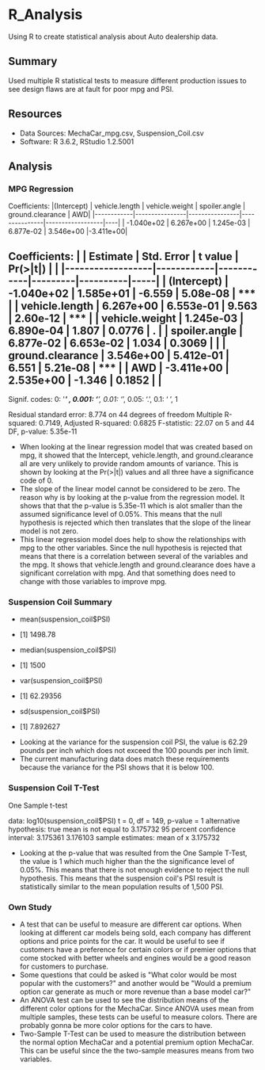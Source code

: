 # R_Analysis
Using R to create statistical analysis about Auto dealership data.

## Summary
Used multiple R statistical tests to measure different production issues to see design flaws are at fault for poor mpg and PSI.

## Resources
- Data Sources: MechaCar_mpg.csv, Suspension_Coil.csv
- Software: R 3.6.2, RStudio 1.2.5001

## Analysis
### MPG Regression

Coefficients:
|(Intercept) | vehicle.length | vehicle.weight | spoiler.angle | ground.clearance | AWD|
|------------|----------------|----------------|---------------|------------------|----|
| -1.040e+02 |   6.267e+00    |     1.245e-03  |  6.877e-02    |  3.546e+00 |-3.411e+00|

Coefficients:
|                  | Estimate   | Std. Error | t value | Pr(>|t|) |     |
|------------------|------------|------------|---------|----------|-----|
| (Intercept)      | -1.040e+02 | 1.585e+01  | -6.559  | 5.08e-08 | *** |
| vehicle.length   | 6.267e+00  | 6.553e-01  | 9.563   | 2.60e-12 | *** |
| vehicle.weight   | 1.245e-03  | 6.890e-04  | 1.807   | 0.0776   | .   |
| spoiler.angle    | 6.877e-02  | 6.653e-02  | 1.034   | 0.3069   |     |
| ground.clearance | 3.546e+00  | 5.412e-01  | 6.551   | 5.21e-08 | *** |
| AWD              | -3.411e+00 | 2.535e+00  | -1.346  | 0.1852   |     |
---
Signif. codes:  0: '***' , 0.001:  ‘**’, 0.01: ‘*’, 0.05: ‘.’, 0.1: ‘ ’, 1

Residual standard error: 8.774 on 44 degrees of freedom
Multiple R-squared:  0.7149,	Adjusted R-squared:  0.6825 
F-statistic: 22.07 on 5 and 44 DF,  p-value: 5.35e-11

- When looking at the linear regression model that was created based on mpg, it showed that the Intercept, vehicle.length, and ground.clearance all are very unlikely to provide random amounts of variance. This is shown by looking at the Pr(>|t|) values and all three have a significance code of 0.
- The slope of the linear model cannot be considered to be zero. The reason why is by looking at the p-value from the regression model. It shows that that the p-value is 5.35e-11 which is alot smaller than the assumed significance level of 0.05%. This means that the null hypothesis is rejected which then translates that the slope of the linear model is not zero.
- This linear regression model does help to show the relationships with mpg to the other variables. Since the null hypothesis is rejected that means that there is a correlation between several of the variables and the mpg. It shows that vehicle.length and ground.clearance does have a significant correlation with mpg. And that something does need to change with those variables to improve mpg. 

### Suspension Coil Summary

- mean(suspension_coil$PSI)
* [1] 1498.78
- median(suspension_coil$PSI)
* [1] 1500
- var(suspension_coil$PSI)
* [1] 62.29356
- sd(suspension_coil$PSI)
* [1] 7.892627

- Looking at the variance for the suspension coil PSI, the value is 62.29 pounds per inch which does not exceed the 100 pounds per inch limit.
- The current manufacturing data does match these requirements because the variance for the PSI shows that it is below 100. 

### Suspension Coil T-Test
One Sample t-test

data:  log10(suspension_coil$PSI)
t = 0, df = 149, p-value = 1
alternative hypothesis: true mean is not equal to 3.175732
95 percent confidence interval:
 3.175361 3.176103
sample estimates:
mean of x 
 3.175732 

- Looking at the p-value that was resulted from the One Sample T-Test, the value is 1 which much higher than the the significance level of 0.05%. This means that there is not enough evidence to reject the null hypothesis. This means that the suspension coil's PSI result is statistically similar to the mean population results of 1,500 PSI.

### Own Study

- A test that can be useful to measure are different car options. When looking at different car models being sold, each company has different options and price points for the car. It would be useful to see if customers have a preference for certain colors or if premier options that come stocked with better wheels and engines would be a good reason for customers to purchase. 
- Some questions that could be asked is "What color would be most popular with the customers?" and another would be "Would a premium option car generate as much or more revenue than a base model car?"
- An ANOVA test can be used to see the distribution means of the different color options for the MechaCar. Since ANOVA uses mean from multiple samples, these tests can be useful to measure colors. There are probably gonna be more color options for the cars to have. 
- Two-Sample T-Test can be used to measure the distribution between the normal option MechaCar and a potential premium option MechaCar. This can be useful since the the two-sample measures means from two variables.